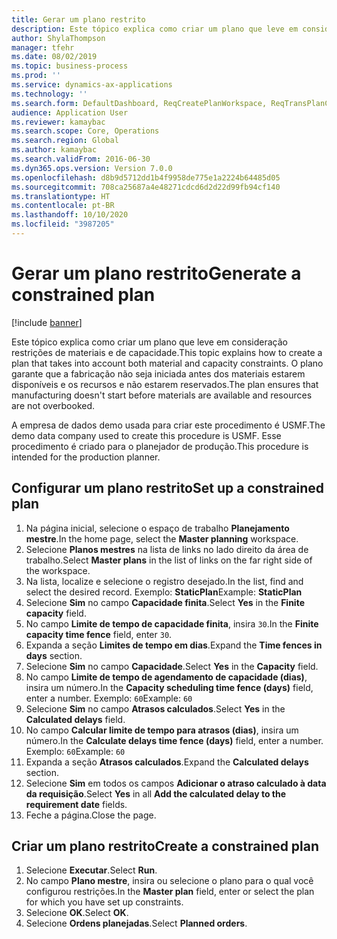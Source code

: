 ```yaml
---
title: Gerar um plano restrito
description: Este tópico explica como criar um plano que leve em consideração restrições de materiais e de capacidade.
author: ShylaThompson
manager: tfehr
ms.date: 08/02/2019
ms.topic: business-process
ms.prod: ''
ms.service: dynamics-ax-applications
ms.technology: ''
ms.search.form: DefaultDashboard, ReqCreatePlanWorkspace, ReqTransPlanCard, ReqPlanSched
audience: Application User
ms.reviewer: kamaybac
ms.search.scope: Core, Operations
ms.search.region: Global
ms.author: kamaybac
ms.search.validFrom: 2016-06-30
ms.dyn365.ops.version: Version 7.0.0
ms.openlocfilehash: d8b9d5712dd1b4f9958de775e1a2224b64485d05
ms.sourcegitcommit: 708ca25687a4e48271cdcd6d2d22d99fb94cf140
ms.translationtype: HT
ms.contentlocale: pt-BR
ms.lasthandoff: 10/10/2020
ms.locfileid: "3987205"
---
```

# <a name="generate-a-constrained-plan"></a><span data-ttu-id="bcd0d-103">Gerar um plano restrito</span><span class="sxs-lookup"><span data-stu-id="bcd0d-103">Generate a constrained plan</span></span>

[!include [banner](../../includes/banner.md)]

<span data-ttu-id="bcd0d-104">Este tópico explica como criar um plano que leve em consideração restrições de materiais e de capacidade.</span><span class="sxs-lookup"><span data-stu-id="bcd0d-104">This topic explains how to create a plan that takes into account both material and capacity constraints.</span></span> <span data-ttu-id="bcd0d-105">O plano garante que a fabricação não seja iniciada antes dos materiais estarem disponíveis e os recursos e não estarem reservados.</span><span class="sxs-lookup"><span data-stu-id="bcd0d-105">The plan ensures that manufacturing doesn't start before materials are available and resources are not overbooked.</span></span> 

<span data-ttu-id="bcd0d-106">A empresa de dados demo usada para criar este procedimento é USMF.</span><span class="sxs-lookup"><span data-stu-id="bcd0d-106">The demo data company used to create this procedure is USMF.</span></span> <span data-ttu-id="bcd0d-107">Esse procedimento é criado para o planejador de produção.</span><span class="sxs-lookup"><span data-stu-id="bcd0d-107">This procedure is intended for the production planner.</span></span>


## <a name="set-up-a-constrained-plan"></a><span data-ttu-id="bcd0d-108">Configurar um plano restrito</span><span class="sxs-lookup"><span data-stu-id="bcd0d-108">Set up a constrained plan</span></span>
1. <span data-ttu-id="bcd0d-109">Na página inicial, selecione o espaço de trabalho **Planejamento mestre**.</span><span class="sxs-lookup"><span data-stu-id="bcd0d-109">In the home page, select the **Master planning** workspace.</span></span>
2. <span data-ttu-id="bcd0d-110">Selecione **Planos mestres** na lista de links no lado direito da área de trabalho.</span><span class="sxs-lookup"><span data-stu-id="bcd0d-110">Select **Master plans** in the list of links on the far right side of the workspace.</span></span>
3. <span data-ttu-id="bcd0d-111">Na lista, localize e selecione o registro desejado.</span><span class="sxs-lookup"><span data-stu-id="bcd0d-111">In the list, find and select the desired record.</span></span> <span data-ttu-id="bcd0d-112">Exemplo: **StaticPlan**</span><span class="sxs-lookup"><span data-stu-id="bcd0d-112">Example: **StaticPlan**</span></span>  
4. <span data-ttu-id="bcd0d-113">Selecione **Sim** no campo **Capacidade finita**.</span><span class="sxs-lookup"><span data-stu-id="bcd0d-113">Select **Yes** in the **Finite capacity** field.</span></span>
5. <span data-ttu-id="bcd0d-114">No campo **Limite de tempo de capacidade finita**, insira `30`.</span><span class="sxs-lookup"><span data-stu-id="bcd0d-114">In the **Finite capacity time fence** field, enter `30`.</span></span>
6. <span data-ttu-id="bcd0d-115">Expanda a seção **Limites de tempo em dias**.</span><span class="sxs-lookup"><span data-stu-id="bcd0d-115">Expand the **Time fences in days** section.</span></span>
7. <span data-ttu-id="bcd0d-116">Selecione **Sim** no campo **Capacidade**.</span><span class="sxs-lookup"><span data-stu-id="bcd0d-116">Select **Yes** in the **Capacity** field.</span></span>
8. <span data-ttu-id="bcd0d-117">No campo **Limite de tempo de agendamento de capacidade (dias)**, insira um número.</span><span class="sxs-lookup"><span data-stu-id="bcd0d-117">In the **Capacity scheduling time fence (days)** field, enter a number.</span></span> <span data-ttu-id="bcd0d-118">Exemplo: `60`</span><span class="sxs-lookup"><span data-stu-id="bcd0d-118">Example: `60`</span></span>  
9. <span data-ttu-id="bcd0d-119">Selecione **Sim** no campo **Atrasos calculados**.</span><span class="sxs-lookup"><span data-stu-id="bcd0d-119">Select **Yes** in the **Calculated delays** field.</span></span>
10. <span data-ttu-id="bcd0d-120">No campo **Calcular limite de tempo para atrasos (dias)**, insira um número.</span><span class="sxs-lookup"><span data-stu-id="bcd0d-120">In the **Calculate delays time fence (days)** field, enter a number.</span></span> <span data-ttu-id="bcd0d-121">Exemplo: `60`</span><span class="sxs-lookup"><span data-stu-id="bcd0d-121">Example: `60`</span></span> 
11. <span data-ttu-id="bcd0d-122">Expanda a seção **Atrasos calculados**.</span><span class="sxs-lookup"><span data-stu-id="bcd0d-122">Expand the **Calculated delays** section.</span></span>
12. <span data-ttu-id="bcd0d-123">Selecione **Sim** em todos os campos **Adicionar o atraso calculado à data da requisição**.</span><span class="sxs-lookup"><span data-stu-id="bcd0d-123">Select **Yes** in all **Add the calculated delay to the requirement date** fields.</span></span>
13. <span data-ttu-id="bcd0d-124">Feche a página.</span><span class="sxs-lookup"><span data-stu-id="bcd0d-124">Close the page.</span></span>

## <a name="create-a-constrained-plan"></a><span data-ttu-id="bcd0d-125">Criar um plano restrito</span><span class="sxs-lookup"><span data-stu-id="bcd0d-125">Create a constrained plan</span></span>
1. <span data-ttu-id="bcd0d-126">Selecione **Executar**.</span><span class="sxs-lookup"><span data-stu-id="bcd0d-126">Select **Run**.</span></span>
2. <span data-ttu-id="bcd0d-127">No campo **Plano mestre**, insira ou selecione o plano para o qual você configurou restrições.</span><span class="sxs-lookup"><span data-stu-id="bcd0d-127">In the **Master plan** field, enter or select the plan for which you have set up constraints.</span></span>  
3. <span data-ttu-id="bcd0d-128">Selecione **OK**.</span><span class="sxs-lookup"><span data-stu-id="bcd0d-128">Select **OK**.</span></span>
4. <span data-ttu-id="bcd0d-129">Selecione **Ordens planejadas**.</span><span class="sxs-lookup"><span data-stu-id="bcd0d-129">Select **Planned orders**.</span></span>

